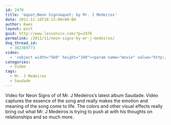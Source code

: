 ```yaml
---
id: 2476
title: '&quot;Neon Signs&quot; by Mr. J Medeiros'
date: 2011-11-10T18:13:00+00:00
author: Kwes
layout: post
guid: http://www.lessonsix.com/?p=2476
permalink: /2011/11/neon-signs-by-mr-j-medeiros/
dsq_thread_id:
  - 382369773
video:
  - '<object width="560" height="349"><param name="movie" value="http://www.youtube.com/v/Zd3Ck6o756M?version=3&amp;hl=en_US&amp;rel=0"></param><param name="allowFullScreen" value="true"></param><param name="allowscriptaccess" value="always"></param><embed src="http://www.youtube.com/v/Zd3Ck6o756M?version=3&amp;hl=en_US&amp;rel=0" type="application/x-shockwave-flash" width="560" height="349" allowscriptaccess="always" allowfullscreen="true"></embed></object>'
categories:
  - Video
tags:
  - Mr. J Medeiros
  - Saudade
---
```

Video for Neon Signs of of Mr. J Medeiros&#8217;s latest album Saudade. Video captures the essence of the song and really makes the emotion and meaning of the song come to life. The colors and other visual effects really bring out what Mr. J Medeiros is trying to push at with his thoughts on relationships and so much more.

&nbsp;
